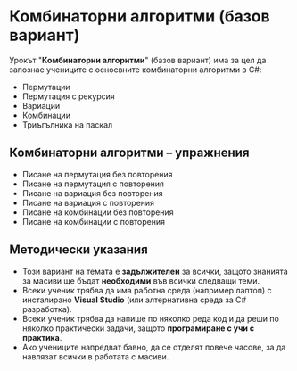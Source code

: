 # Комбинаторни алгоритми (базов вариант)

Урокът "**Комбинаторни алгоритми**" (базов вариант) има за цел да запознае учениците с осносвните комбинаторни алгоритми в C#:
  - Пермутации
  - Пермутация с рекурсия
  - Вариации
  - Комбинации
  - Триъгълника на паскал

##  Комбинаторни алгоритми – упражнения
  - Писане на пермутация без повторения
  - Писане на пермутация с повторения
  - Писане на вариация без повторения
  - Писане на вариация с повторения
  - Писане на комбинации без повторения
  - Писане на комбинации с повторения

## Методически указания
  - Този вариант на темата е **задължителен** за всички, защото знанията за масиви ще бъдат **необходими** във всички следващи теми.
  - Всеки ученик трябва да има работна среда (например лаптоп) с инсталирано **Visual Studio** (или алтернативна среда за C# разработка).
  - Всеки ученик трябва да напише по няколко реда код и да реши по няколко практически задачи, защото **програмиране с учи с практика**.
  - Ако учениците напредват бавно, да се отделят повече часове, за да навлязат всички в работата с масиви.
